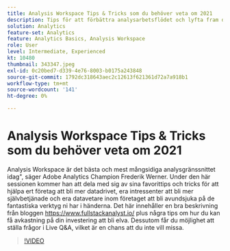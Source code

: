```yaml
---
title: Analysis Workspace Tips & Tricks som du behöver veta om 2021
description: Tips för att förbättra analysarbetsflödet och lyfta fram de senaste innovationerna inom Adobe Analytics
solution: Analytics
feature-set: Analytics
feature: Analytics Basics, Analysis Workspace
role: User
level: Intermediate, Experienced
kt: 10480
thumbnail: 343347.jpeg
exl-id: 0c20bed7-d339-4e76-8003-b0175a243848
source-git-commit: 1792dc318643aec2c12613f621361d72a7a918b1
workflow-type: tm+mt
source-wordcount: '141'
ht-degree: 0%

---
```


# Analysis Workspace Tips &amp; Tricks som du behöver veta om 2021

Analysis Workspace är det bästa och mest mångsidiga analysgränssnittet idag&quot;, säger Adobe Analytics Champion Frederik Werner. Under den här sessionen kommer han att dela med sig av sina favorittips och tricks för att hjälpa ert företag att bli mer datadrivet, era intressenter att bli mer självbetjänade och era datavetare inom företaget att bli avundsjuka på de fantastiska verktyg ni har i händerna. Det här innehåller en bra beskrivning från bloggen https://www.fullstackanalyst.io/ plus några tips om hur du kan få avkastning på din investering att bli elva. Dessutom får du möjlighet att ställa frågor i Live Q&amp;A, vilket är en chans att du inte vill missa.

>[!VIDEO](https://video.tv.adobe.com/v/343347/?quality=12&learn=on)
